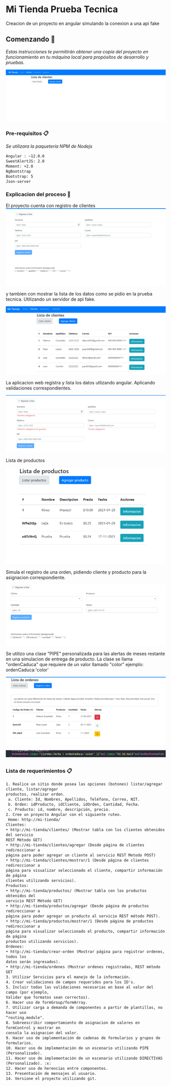 # Mi Tienda Prueba Tecnica

Creacion de un proyecto en angular simulando la conexion a una api fake

## Comenzando 🚀

_Estas instrucciones te permitirán obtener una copia del proyecto en funcionamiento en tu máquina local para propósitos de desarrollo y pruebas._

![alt text](https://raw.githubusercontent.com/CesarGarcia-dot/mi-tienda-code/main/images/home.png)


### Pre-requisitos 📋

_Se utilizara la paqueteria NPM de Nodejs_

```
Angular : ~12.0.0
SweetAlertJS: 2.0
Moment: +2.0
NgBootstrap
Bootstrap: 5
Json-server
```

### Explicacion del proceso 🔧

El proyecto cuenta con registro de clientes
![alt text](https://raw.githubusercontent.com/CesarGarcia-dot/mi-tienda-code/main/images/form-customer.png)

y tambien con mostrar la lista de los datos como se pidio en la prueba tecnica.
Utilizando un servidor de api fake.


![alt text](https://raw.githubusercontent.com/CesarGarcia-dot/mi-tienda-code/main/images/lista-clientes.png)

La aplicacion web registra y lista los datos utlizando angular.
Aplicando validaciones correspondientes.

![alt text](https://raw.githubusercontent.com/CesarGarcia-dot/mi-tienda-code/main/images/validations-forms-customer.png)

Lista de productos

![alt text](https://raw.githubusercontent.com/CesarGarcia-dot/mi-tienda-code/main/images/products-list.png)

Simula el registro de una orden, pidiendo cliente y producto para la asignacion correspondiente.

![alt text](https://raw.githubusercontent.com/CesarGarcia-dot/mi-tienda-code/main/images/register-order.png)

Se utilizo una clase "PIPE" personalizada para las alertas de meses restante en una simulacion de entrega de producto. La clase se llama "ordenCaduca" que requiere de un valor llamado "color" ejemplo: ordenCaduca:'color'

![alt text](https://raw.githubusercontent.com/CesarGarcia-dot/mi-tienda-code/main/images/orders-list.png)


![alt text](https://raw.githubusercontent.com/CesarGarcia-dot/mi-tienda-code/main/images/pipe.png)

### Lista de requerimientos 📋



```
1. Realice un sitio donde posea las opciones (botones) listar/agregar cliente, listar/agregar
productos, realizar orden.
 a. Cliente: Id, Nombres, Apellidos, Teléfono, Correo, NIT.
 b. Orden: idProducto, idCliente, idOrden, Cantidad, Fecha.
 c. Producto: id, nombre, descripción, precio.
2. Cree un proyecto Angular con el siguiente ruteo.
 Home: http://mi-tienda/
Clientes:
• http://mi-tienda/clientes/ (Mostrar tabla con los clientes obtenidos del servicio
REST Método GET)
• http://mi-tienda/clientes/agregar (Desde página de clientes redireccionar a
página para poder agregar un cliente al servicio REST Metodo POST)
• http://mi-tienda/clientes/mostrar/1 (Desde página de clientes redireccionar a
página para visualizar seleccionado el cliente, compartir información de página
clientes utilizando servicios).
Productos:
• http://mi-tienda/productos/ (Mostrar tabla con los productos obtenidos del
servicio REST Método GET)
• http://mi-tienda/productos/agregar (Desde página de productos redireccionar a
página para poder agregar un producto al servicio REST método POST).
• http://mi-tienda/productos/mostrar/1 (Desde página de productos redireccionar a
página para visualizar seleccionado el producto, compartir información de página
productos utilizando servicios).
Ordenes:
• http://mi-tienda/crear-orden (Mostrar página para registrar ordenes, todos los
datos serán ingresados).
• http://mi-tienda/ordenes (Mostrar ordenes registradas, REST método GET
3. Utilizar Servicios para el manejo de la información.
4. Crear validaciones de campos requeridos para los ID's.
5. Incluir todas las validaciones necesarias en base al valor del campo (por ejemplo,
Validar que formatos sean correctos).
6. Hacer uso de formGroup/formArray.
7. Utilizar carga a demanda de componentes a partir de plantillas, no hacer uso
“routing.module".
8. Sobreescribir comportamiento de asignacion de valores en formControl y mostrar en
consola la asignacion del valor.
9. Hacer uso de implementación de cadenas de formularios y grupos de formularios.
10. Hacer uso de implementación de un escenario utilizando PIPE (Personalizado).
11. Hacer uso de implementación de un escenario utilizando DIRECTIVAS (Personalizado). :x:
12. Hacer uso de herencias entre componentes.
13. Presentación de mensajes al usuario.
14. Versione el proyecto utilizando git.
```